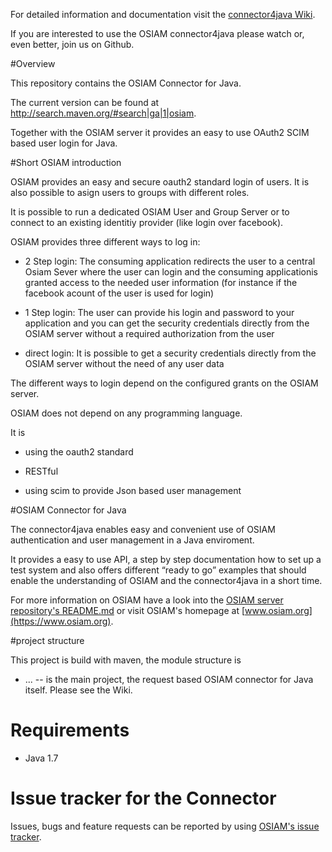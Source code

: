 For detailed information and documentation visit the [connector4java Wiki](https://github.com/osiam/connector4java/wiki).

If you are interested to use the OSIAM connector4java please watch or, even better, join us on Github.

#Overview

This repository contains the OSIAM Connector for Java.

The current version can be found at http://search.maven.org/#search|ga|1|osiam.

Together with the OSIAM server it provides an easy to use OAuth2 SCIM based user login for Java.

#Short OSIAM introduction

OSIAM provides an easy and secure oauth2 standard login of users. It is also possible to asign users to groups with different roles.

It is possible to run a dedicated OSIAM User and Group Server or to connect to an existing identitiy provider (like login over facebook).

OSIAM provides three different ways to log in:

- 2 Step login: The consuming application redirects the user to a central Osiam Sever where the user can login and the consuming applicationis granted access to the needed user information (for instance if the facebook acount of the user is used for login)

- 1 Step login: The user can provide his login and password to your application and you can get the security credentials directly from the OSIAM server without a required authorization from the user

- direct login: It is possible to get a security credentials directly from the OSIAM server without the need of any user data

The different ways to login depend on the configured grants on the OSIAM server.


OSIAM does not depend on any programming language.

It is

- using the oauth2 standard

- RESTful

- using scim to provide Json based user management

#OSIAM Connector for Java

The connector4java enables easy and convenient use of OSIAM authentication and user management in a Java enviroment.

It provides a easy to use API, a step by step documentation how to set up a test system and also offers different “ready to go” examples that should enable the  understanding of OSIAM and the connector4java in a short time.

For more information on OSIAM have a look into the [OSIAM server repository's README.md](https://github.com/osiam/server/) or visit OSIAM's homepage at [www.osiam.org](https://www.osiam.org).

#project structure

This project is build with maven, the module structure is

* ... -- is the main project, the request based OSIAM connector for Java itself. Please see the Wiki.

# Requirements

* Java 1.7

# Issue tracker for the Connector

Issues, bugs and feature requests can be reported by using [OSIAM's issue tracker](https://jira.osiam.org/browse/BT).
